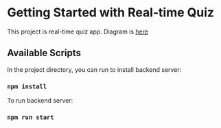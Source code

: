# Getting Started with Real-time Quiz

This project is real-time quiz app.
Diagram is [here](https://github.com/tranvanchung93123/real-time-quiz/blob/main/diagram.png)

## Available Scripts

In the project directory, you can run to install backend server:

### `npm install`


To run backend server:

### `npm run start`
